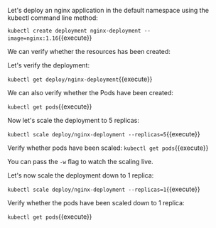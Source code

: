 Let's deploy an nginx application in the default namespace using the kubectl command line method:

`kubectl create deployment nginx-deployment --image=nginx:1.16`{{execute}}

We can verify whether the resources has been created:

Let's verify the deployment:
  
`kubectl get deploy/nginx-deployment`{{execute}} 

We can also verify whether the Pods have been created:

`kubectl get pods`{{execute}}

Now let's scale the deployment to 5 replicas:
  
`kubectl scale deploy/nginx-deployment --replicas=5`{{execute}}

Verify whether pods have been scaled: 
`kubectl get pods`{{execute}} 

You can pass the `-w` flag to watch  the scaling live.

Let's now scale the deployment down to 1 replica:

`kubectl scale deploy/nginx-deployment --replicas=1`{{execute}}

Verify whether the pods have been scaled down to 1 replica:
  
`kubectl get pods`{{execute}}
